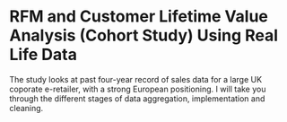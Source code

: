 # RFM and Customer Lifetime Value Analysis (Cohort Study) Using Real Life Data

The study looks at past four-year record of sales data for a large UK coporate e-retailer, with a strong European positioning. I will take you through the different stages of data aggregation, implementation and cleaning.


